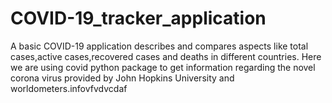# COVID-19_tracker_application
A basic COVID-19 application describes and compares aspects like total cases,active cases,recovered cases and deaths in different countries. Here we are using covid python package
to get information regarding the novel corona virus provided by John Hopkins University and worldometers.infovfvdvcdaf

